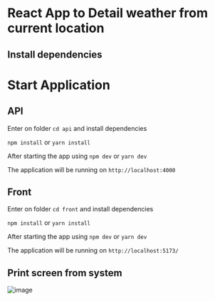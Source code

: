 # React App to Detail weather from current location

## Install dependencies

# Start Application

## API

Enter on folder `cd api` and install dependencies

`npm install` or `yarn install`

After starting the app using `npm dev` or `yarn dev`

The application will be running on `http://localhost:4000`

## Front

Enter on folder `cd front` and install dependencies

`npm install` or `yarn install`

After starting the app using `npm dev` or `yarn dev`

The application will be running on `http://localhost:5173/`

## Print screen from system

![image](https://user-images.githubusercontent.com/19415984/236819720-abb0939d-9cab-42b9-92a4-61561dce5e77.png)

